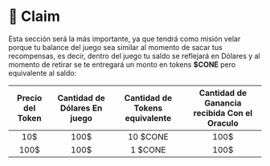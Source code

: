 # 👑 Claim

Esta sección será la más importante, ya que tendrá como misión velar porque tu balance del juego sea similar al momento de sacar tus recompensas, es decir, dentro del juego tu saldo se reflejará en Dólares y al momento de retirar se te entregará un monto en tokens **$CONE** pero equivalente al saldo:

| Precio del Token  | Cantidad de Dólares En juego | Cantidad de Tokens equivalente | Cantidad de Ganancia recibida Con el Oraculo |
| :---------------: | :--------------------------: | :----------------------------: | :------------------------------------------: |
|        10$        |             100$             |            10 $CONE            |                     100$                     |
|        100$       |             100$             |             1 $CONE            |                     100$                     |
